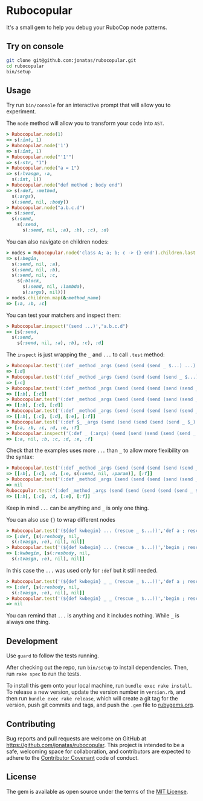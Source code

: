 # Rubocopular

It's a small gem to help you debug your RuboCop node patterns.


## Try on console

```bash
git clone git@github.com:jonatas/rubocopular.git
cd rubocopular
bin/setup
```

## Usage

Try run `bin/console` for an interactive prompt that will allow you to experiment.

The `node` method will allow you to transform your code into `AST`.

```ruby
> Rubocopular.node(1)
=> s(:int, 1)
> Rubocopular.node('1')
=> s(:int, 1)
> Rubocopular.node("'1'")
=> s(:str, "1")
> Rubocopular.node("a = 1")
=> s(:lvasgn, :a,
  s(:int, 1))
> Rubocopular.node("def method ; body end")
=> s(:def, :method,
  s(:args),
  s(:send, nil, :body))
> Rubocopular.node("a.b.c.d")
=> s(:send,
  s(:send,
    s(:send,
      s(:send, nil, :a), :b), :c), :d)
```

You can also navigate on children nodes:

```ruby
> nodes = Rubocopular.node('class A; a; b; c -> {} end').children.last
=> s(:begin,
  s(:send, nil, :a),
  s(:send, nil, :b),
  s(:send, nil, :c,
    s(:block,
      s(:send, nil, :lambda),
      s(:args), nil)))
> nodes.children.map(&:method_name)
=> [:a, :b, :c]
```

You can test your matchers and inspect them:

```ruby
> Rubocopular.inspect('(send ...)',"a.b.c.d")
=> [s(:send,
  s(:send,
    s(:send, nil, :a), :b), :c), :d]
```

The `inspect` is just wrapping the `_` and `...` to call `.test` method:

```ruby
> Rubocopular.test('(:def _method _args (send (send (send _ $...) ...) ... ) )', 'def a; b.c.d.e.f end')
=> [:d]
> Rubocopular.test('(:def _method _args (send (send (send (send _ $...) ...) ...) ... ) )', 'def a; b.c.d.e.f end')
=> [:c]
> Rubocopular.test('(:def _method _args (send (send (send (send (send _ $...) $...) ...) ...) ... ) )', 'def a; b.c.d.e.f end')
=> [[:b], [:c]]
> Rubocopular.test('(:def _method _args (send (send (send (send (send _ $...) $...) $...) ...) ... ) )', 'def a; b.c.d.e.f end')
=> [[:b], [:c], [:d]]
> Rubocopular.test('(:def _method _args (send (send (send (send (send _ $...) $...) $...) $...) $... ) )', 'def a; b.c.d.e.f end')
=> [[:b], [:c], [:d], [:e], [:f]]
> Rubocopular.test('(:def $_ _args (send (send (send (send (send _ $_) $_) $_) $_) $_ ) )', 'def a; b.c.d.e.f end')
=> [:a, :b, :c, :d, :e, :f]
> Rubocopular.inspect('(:def _ (:args) (send (send (send (send (send _ _) _) _) _) _ ) )', 'def a; b.c.d.e.f end')
=> [:a, nil, :b, :c, :d, :e, :f]
```

Check that the examples uses more `...` than `_` to allow more flexibility on the syntax:

```ruby
> Rubocopular.test('(:def _method _args (send (send (send (send (send _ $...) $...) $_) $...) $... ) )', 'def a; b.c.d.e(param).f end')
=> [[:b], [:c], :d, [:e, s(:send, nil, :param)], [:f]]
> Rubocopular.test('(:def _method _args (send (send (send (send (send _ $...) $...) $_) $...) $... ) )', 'def a; b.c.d(param).e.f end')
=> nil
Rubocopular.test('(:def _method _args (send (send (send (send (send _ $...) $...) $_) $...) $... ) )', 'def a; b.c.d.e.f end')
=> [[:b], [:c], :d, [:e], [:f]]
```

Keep in mind `...` can be anything and `_` is only one thing.

You can also use `{}` to wrap different nodes

```ruby
> Rubocopular.test('(${def kwbegin} ... (rescue _ $...))','def a ; rescue => e; end')
=> [:def, [s(:resbody, nil,
  s(:lvasgn, :e), nil), nil]]
> Rubocopular.test('(${def kwbegin} ... (rescue _ $...))','begin ; rescue => e; end')
=> [:kwbegin, [s(:resbody, nil,
  s(:lvasgn, :e), nil), nil]]
```

In this case the `...` was used only for `:def` but it still needed.

```ruby
> Rubocopular.test('(${def kwbegin} _ _ (rescue _ $...))','def a ; rescue => e; end')
=> [:def, [s(:resbody, nil,
  s(:lvasgn, :e), nil), nil]]
> Rubocopular.test('(${def kwbegin} _ _ (rescue _ $...))','begin ; rescue => e; end')
=> nil
```

You can remind that `...` is anything and it includes nothing. While `_` is always one thing.


## Development

Use `guard` to follow the tests running. 

After checking out the repo, run `bin/setup` to install dependencies. Then, run `rake spec` to run the tests.

To install this gem onto your local machine, run `bundle exec rake install`. To release a new version, update the version number in `version.rb`, and then run `bundle exec rake release`, which will create a git tag for the version, push git commits and tags, and push the `.gem` file to [rubygems.org](https://rubygems.org).

## Contributing

Bug reports and pull requests are welcome on GitHub at https://github.com/jonatas/rubocopular. This project is intended to be a safe, welcoming space for collaboration, and contributors are expected to adhere to the [Contributor Covenant](http://contributor-covenant.org) code of conduct.

## License

The gem is available as open source under the terms of the [MIT License](http://opensource.org/licenses/MIT).

